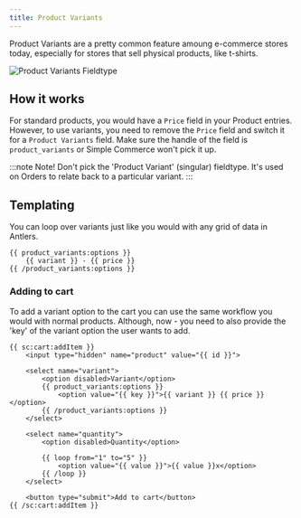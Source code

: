 ```yaml
---
title: Product Variants
---
```


Product Variants are a pretty common feature amoung e-commerce stores today, especially for stores that sell physical products, like t-shirts.

![Product Variants Fieldtype](/img/simple-commerce/Product-Variants-Fieldtype.png)

## How it works

For standard products, you would have a `Price` field in your Product entries. However, to use variants, you need to remove the `Price` field and switch it for a `Product Variants` field. Make sure the handle of the field is `product_variants` or Simple Commerce won't pick it up.

:::note Note!
Don't pick the 'Product Variant' (singular) fieldtype. It's used on Orders to relate back to a particular variant.
:::

## Templating

You can loop over variants just like you would with any grid of data in Antlers.

```antlers
{{ product_variants:options }}
	{{ variant }} - {{ price }}
{{ /product_variants:options }}
```

### Adding to cart

To add a variant option to the cart you can use the same workflow you would with normal products. Although, now - you need to also provide the 'key' of the variant option the user wants to add.

```antlers
{{ sc:cart:addItem }}
	<input type="hidden" name="product" value="{{ id }}">

    <select name="variant">
		<option disabled>Variant</option>
		{{ product_variants:options }}
			<option value="{{ key }}">{{ variant }} {{ price }}</option>
        {{ /product_variants:options }}
    </select>

    <select name="quantity">
        <option disabled>Quantity</option>

        {{ loop from="1" to="5" }}
        	<option value="{{ value }}">{{ value }}x</option>
        {{ /loop }}
    </select>

    <button type="submit">Add to cart</button>
{{ /sc:cart:addItem }}
```

